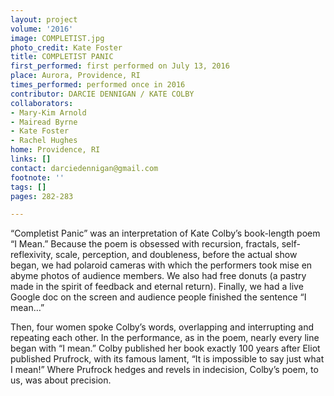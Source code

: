 ```yaml
---
layout: project
volume: '2016'
image: COMPLETIST.jpg
photo_credit: Kate Foster
title: COMPLETIST PANIC
first_performed: first performed on July 13, 2016
place: Aurora, Providence, RI
times_performed: performed once in 2016
contributor: DARCIE DENNIGAN / KATE COLBY
collaborators:
- Mary-Kim Arnold
- Mairead Byrne
- Kate Foster
- Rachel Hughes
home: Providence, RI
links: []
contact: darciedennigan@gmail.com
footnote: ''
tags: []
pages: 282-283

---
```


“Completist Panic” was an interpretation of Kate Colby’s book-length poem “I Mean.” Because the poem is obsessed with recursion, fractals, self-reflexivity, scale, perception, and doubleness, before the actual show began, we had polaroid cameras with which the performers took mise en abyme photos of audience members. We also had free donuts (a pastry made in the spirit of feedback and eternal return). Finally, we had a live Google doc on the screen and audience people finished the sentence “I mean…”

Then, four women spoke Colby’s words, overlapping and interrupting and repeating each other. In the performance, as in the poem, nearly every line began with “I mean.” Colby published her book exactly 100 years after Eliot published Prufrock, with its famous lament, “It is impossible to say just what I mean!” Where Prufrock hedges and revels in indecision, Colby’s poem, to us, was about precision.
